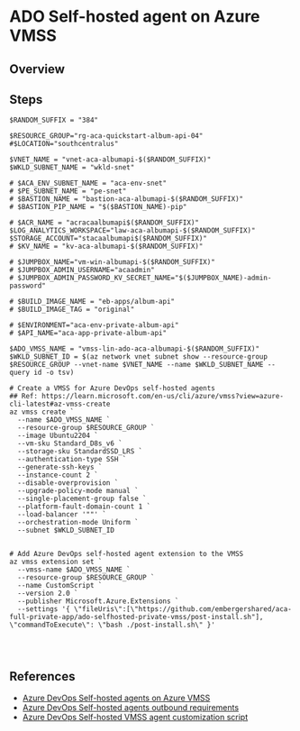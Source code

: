 # ADO Self-hosted agent on Azure VMSS

## Overview

## Steps

```pwsh
$RANDOM_SUFFIX = "384"

$RESOURCE_GROUP="rg-aca-quickstart-album-api-04"
#$LOCATION="southcentralus"

$VNET_NAME = "vnet-aca-albumapi-$($RANDOM_SUFFIX)"
$WKLD_SUBNET_NAME = "wkld-snet"

# $ACA_ENV_SUBNET_NAME = "aca-env-snet"
# $PE_SUBNET_NAME = "pe-snet"
# $BASTION_NAME = "bastion-aca-albumapi-$($RANDOM_SUFFIX)"
# $BASTION_PIP_NAME = "$($BASTION_NAME)-pip"

# $ACR_NAME = "acracaalbumapi$($RANDOM_SUFFIX)"
$LOG_ANALYTICS_WORKSPACE="law-aca-albumapi-$($RANDOM_SUFFIX)"
$STORAGE_ACCOUNT="stacaalbumapi$($RANDOM_SUFFIX)"
# $KV_NAME = "kv-aca-albumapi-$($RANDOM_SUFFIX)"

# $JUMPBOX_NAME="vm-win-albumapi-$($RANDOM_SUFFIX)"
# $JUMPBOX_ADMIN_USERNAME="acaadmin"
# $JUMPBOX_ADMIN_PASSWORD_KV_SECRET_NAME="$($JUMPBOX_NAME)-admin-password"

# $BUILD_IMAGE_NAME = "eb-apps/album-api"
# $BUILD_IMAGE_TAG = "original"

# $ENVIRONMENT="aca-env-private-album-api"
# $API_NAME="aca-app-private-album-api"

$ADO_VMSS_NAME = "vmss-lin-ado-aca-albumapi-$($RANDOM_SUFFIX)"
$WKLD_SUBNET_ID = $(az network vnet subnet show --resource-group $RESOURCE_GROUP --vnet-name $VNET_NAME --name $WKLD_SUBNET_NAME --query id -o tsv)

# Create a VMSS for Azure DevOps self-hosted agents
## Ref: https://learn.microsoft.com/en-us/cli/azure/vmss?view=azure-cli-latest#az-vmss-create
az vmss create `
  --name $ADO_VMSS_NAME `
  --resource-group $RESOURCE_GROUP `
  --image Ubuntu2204 `
  --vm-sku Standard_D8s_v6 `
  --storage-sku StandardSSD_LRS `
  --authentication-type SSH `
  --generate-ssh-keys `
  --instance-count 2 `
  --disable-overprovision `
  --upgrade-policy-mode manual `
  --single-placement-group false `
  --platform-fault-domain-count 1 `
  --load-balancer '""' `
  --orchestration-mode Uniform `
  --subnet $WKLD_SUBNET_ID


# Add Azure DevOps self-hosted agent extension to the VMSS
az vmss extension set `
  --vmss-name $ADO_VMSS_NAME `
  --resource-group $RESOURCE_GROUP `
  --name CustomScript `
  --version 2.0 `
  --publisher Microsoft.Azure.Extensions `
  --settings '{ \"fileUris\":[\"https://github.com/embergershared/aca-full-private-app/ado-selfhosted-private-vmss/post-install.sh"], \"commandToExecute\": \"bash ./post-install.sh\" }'




```





## References

- [Azure DevOps Self-hosted agents on Azure VMSS](https://learn.microsoft.com/en-us/azure/devops/pipelines/agents/vmss?view=azure-devops)
- [Azure DevOps Self-hosted agents outbound requirements](https://learn.microsoft.com/en-us/azure/devops/pipelines/agents/linux-agent?view=azure-devops&tabs=IP-V4#im-running-a-firewall-and-my-code-is-in-azure-repos-what-urls-does-the-agent-need-to-communicate-with)
- [Azure DevOps Self-hosted VMSS agent customization script](https://learn.microsoft.com/en-us/azure/devops/pipelines/agents/scale-set-agents?view=azure-devops#customizing-virtual-machine-startup-via-the-custom-script-extension)
